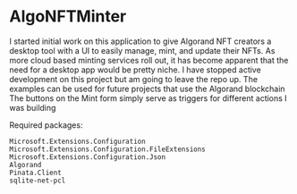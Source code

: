 # AlgoNFTMinter
I started initial work on this application to give Algorand NFT creators a desktop tool with a UI to easily manage, mint, and update their NFTs.
As more cloud based minting services roll out, it has become apparent that the need for a desktop app would be pretty niche.
I have stopped active development on this project but am going to leave the repo up. The examples can be used for future projects that use the Algorand blockchain
The buttons on the Mint form simply serve as triggers for different actions I was building

Required packages:
```
Microsoft.Extensions.Configuration
Microsoft.Extensions.Configuration.FileExtensions
Microsoft.Extensions.Configuration.Json
Algorand
Pinata.Client
sqlite-net-pcl
```
